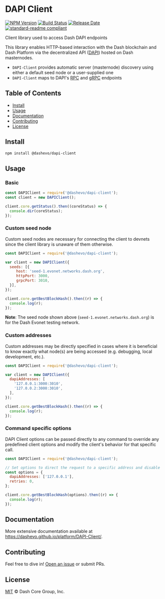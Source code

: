 # DAPI Client

[![NPM Version](https://img.shields.io/npm/v/@dashevo/dapi-client)](https://www.npmjs.com/package/@dashevo/dapi-client)
[![Build Status](https://github.com/dashevo/platform/actions/workflows/release.yml/badge.svg)](https://github.com/dashevo/platform/actions/workflows/release.yml)
[![Release Date](https://img.shields.io/github/release-date/dashevo/platform)](https://github.com/dashevo/platform/releases/latest)
[![standard-readme compliant](https://img.shields.io/badge/readme%20style-standard-brightgreen)](https://github.com/RichardLitt/standard-readme)

Client library used to access Dash DAPI endpoints

This library enables HTTP-based interaction with the Dash blockchain and Dash
Platform via the decentralized API ([DAPI](https://github.com/dashevo/dapi))
hosted on Dash masternodes.

 - `DAPI-Client` provides automatic server (masternode) discovery using either a default seed node or a user-supplied one
 - `DAPI-Client` maps to DAPI's [RPC](https://github.com/dashevo/platform/tree/master/packages/dapi/lib/rpcServer/commands) and [gRPC](https://github.com/dashevo/platform/tree/master/packages/dapi/lib/grpcServer/handlers) endpoints

## Table of Contents
- [Install](#install)
- [Usage](#usage)
- [Documentation](#documentation)
- [Contributing](#contributing)
- [License](#license)

## Install

```sh
npm install @dashevo/dapi-client
```

## Usage

### Basic

```javascript
const DAPIClient = require('@dashevo/dapi-client');
const client = new DAPIClient();

client.core.getStatus().then((coreStatus) => {
  console.dir(coreStatus);
});
```

### Custom seed node

Custom seed nodes are necessary for connecting the client to devnets since the client library is unaware of them otherwise.

```javascript
const DAPIClient = require('@dashevo/dapi-client');

var client = new DAPIClient({
  seeds: [{
     host: 'seed-1.evonet.networks.dash.org',
     httpPort: 3000,
     grpcPort: 3010,
  }],
});

client.core.getBestBlockHash().then((r) => {
  console.log(r);
});
```

**Note**: The seed node shown above (`seed-1.evonet.networks.dash.org`) is for the Dash Evonet testing network.

### Custom addresses

Custom addresses may be directly specified in cases where it is beneficial to know exactly what node(s) are being accessed (e.g. debugging, local development, etc.).

```javascript
const DAPIClient = require('@dashevo/dapi-client');

var client = new DAPIClient({
  dapiAddresses: [
    '127.0.0.1:3000:3010',
    '127.0.0.2:3000:3010',
  ],
});

client.core.getBestBlockHash().then((r) => {
  console.log(r);
});
```

### Command specific options

DAPI Client options can be passed directly to any command to override any predefined client options and modify the client's behavior for that specific call.

```javascript
const DAPIClient = require('@dashevo/dapi-client');

// Set options to direct the request to a specific address and disable retries
const options = {
  dapiAddresses: ['127.0.0.1'],
  retries: 0,
};

client.core.getBestBlockHash(options).then((r) => {
  console.log(r);
});
```

## Documentation

More extensive documentation available at https://dashevo.github.io/platform/DAPI-Client/.


## Contributing

Feel free to dive in! [Open an issue](https://github.com/dashevo/platform/issues/new/choose) or submit PRs.

## License

[MIT](LICENSE) &copy; Dash Core Group, Inc.
